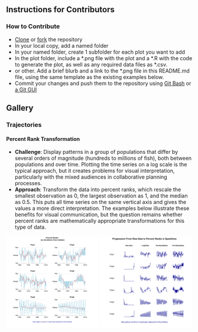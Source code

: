## Instructions for Contributors

### How to Contribute
* [Clone](https://help.github.com/articles/cloning-a-repository/) or [fork](https://help.github.com/articles/fork-a-repo/) the repository
* In your local copy, add a named folder
* In your named folder, create 1 subfolder for each plot you want to add
* In the plot folder, include a *.png file with the plot and a *.R with the code to generate the plot, as well as any required data files as *.csv.
* or other. Add a brief blurb and a link to the *.png file in this README.md file, using the same template as the existing examples below.
* Commit your changes and push them to the repository using [Git Bash](https://dont-be-afraid-to-commit.readthedocs.io/en/latest/git/commandlinegit.html) or
[a Git GUI](https://git-scm.com/book/en/v2/Appendix-A%3A-Git-in-Other-Environments-Graphical-Interfaces)


## Gallery


### Trajectories


#### Percent Rank Transformation

* **Challenge**: Display patterns in a group of populations that differ by several orders of magnitude (hundreds to millions of fish), both between populations and over time. Plotting the time series on a log scale is the typical approach, but it creates problems for visual interpretation, particularly with the mixed audiences in collaborative planning processes.
* **Approach**: Transform the data into percent ranks, which rescale the smallest observation as 0, the largest observation as 1, and the median as 0.5. This puts all time series on the same vertical axis and gives the values a more direct interpretation. The examples below illustrate these benefits for visual communication, but the question remains whether percent ranks are mathematically appropriate transformations for this type of data. 


<p float="left">

<img src="https://github.com/SOLV-Code/Graph-Gallery/blob/master/SOLV/PercentRanks/PercRank_FinalPlots.png" width="250" height="250"> 

<img src="https://github.com/SOLV-Code/Graph-Gallery/blob/master/SOLV/PercentRanks/PercRank_ProgressionInSparklines.png" width="250" height="250">

</p>



